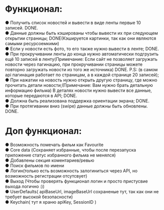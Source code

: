 # Функционал:
● Получить список новостей и вывести в виде ленты первые 10 записей. DONE. <br />
● Данные должны быть кэшированы чтобы вывести их при следующем открытии
страницы; DONE(Кэшируется картинки, так как они являются самыми ресурсоемкими)<br />
● Если у новости есть фото, то его также нужно вывести в ленте; DONE. <br />
● При прокручивании ленты до конца нужно автоматически подгрузить ещё 10
записей в ленту(Примечание: Если сайт не позволяет загружать новости через пагинацию, при прокручивании страницы можете повторно загружать новости из того же источника) DONE. P.S: (в самом api пагинация работает по страницам, а в каждой странице 20 записей); <br />
● При нажатии на новость нужно открыть другую страницу, где можно прочитать детали новости;(Примечание: Вам нужно брать детальную информацию фильма) В деталях новости нужно вывести все данные, которые передаются в API; DONE. <br />
● Должна быть реализована поддержка ориентации экрана; DONE. <br />
● При протягивании вниз (swipe) данные должны быть обновлены. DONE. <br />

# Доп функционал:
● Возможность помечать фильм как Favourite <br />
● Core data (Сохраняет избранные, чтобы после перезапуска приложение статус избранного фильма не менялся) <br />
● Добавлены секция коментариев/ревью <br />
● Поиск фильмов по имени <br />
● Логин(только есть возможность залогиниться через API, но возможность регистрации отсутсвует) <br />
● Выход (Чтобы проверять функционал логин и просто пристусвие выхода логично :)) <br />
● UserDefaults( apiBaseUrl, imageBaseUrl сохраненые тут, так как они не требует высокой безопасности) <br />
● Keychain( тут я храню apiKey, SessionID ) <br />
